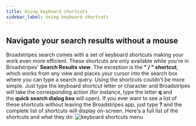 ```yaml
---
title: Using keyboard shortcuts
sidebar_label: Using keyboard shortcuts
---
```


## Navigate your search results without a mouse
Broadstripes search comes with a set of keyboard shortcuts making your work even more efficient.
These shortcuts are only available while you're in Broadstripes' **Search Results view**. The exception is the **" / " shortcut**, which works from any view and places your cursor into the search box where you can type a search query.
Using the shortcuts couldn't be more simple. Just type the keyboard shortcut letter or character and Broadstripes will take the corresponding action (for instance, type the letter **q** and the **quick search dialog box** will open).
If you ever want to see a list of these shortcuts without leaving the Broadstripes app, just type **?** and the complete list of shortcuts will display on-screen.
Here's a full list of the shortcuts and what they do:
![keyboard shortcuts menu](/img/getting-started/438070c-keyboardshortcutsmenu.png)